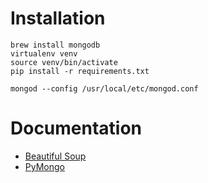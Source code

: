 # Installation

    brew install mongodb
    virtualenv venv
    source venv/bin/activate
    pip install -r requirements.txt

    mongod --config /usr/local/etc/mongod.conf

# Documentation

* [Beautiful Soup](https://www.crummy.com/software/BeautifulSoup/bs4/doc/)
* [PyMongo](https://api.mongodb.com/python/current/tutorial.html)
